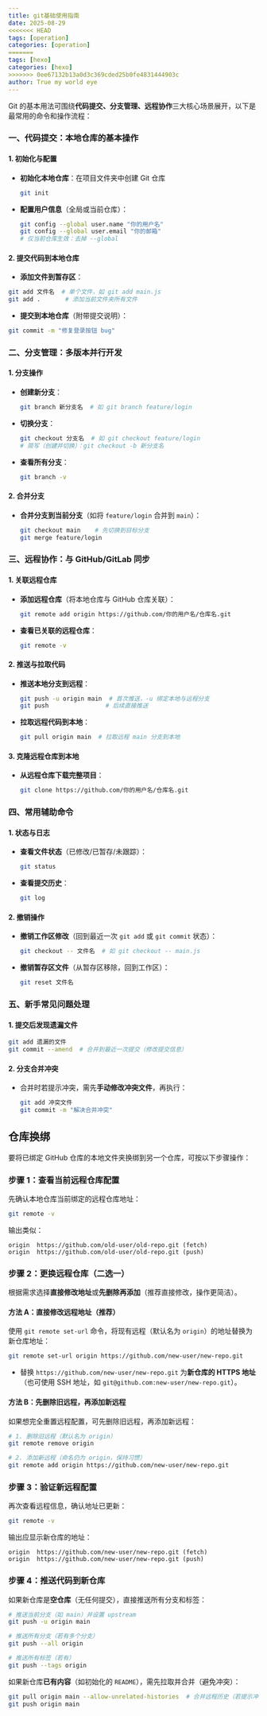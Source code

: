 ```yaml
---
title: git基础使用指南
date: 2025-08-29
<<<<<<< HEAD
tags: [operation] 
categories: [operation]
=======
tags: [hexo] 
categories: [hexo]
>>>>>>> 0ee67132b13a0d3c369cded25b0fe4831444903c
author: True my world eye
---
```


Git 的基本用法可围绕**代码提交、分支管理、远程协作**三大核心场景展开，以下是最常用的命令和操作流程：


  ### 一、代码提交：本地仓库的基本操作  
  #### 1. 初始化与配置  
  - **初始化本地仓库**：在项目文件夹中创建 Git 仓库  
    ```bash
    git init
    ```
  - **配置用户信息**（全局或当前仓库）：  
    ```bash
    git config --global user.name "你的用户名"
    git config --global user.email "你的邮箱"
    # 仅当前仓库生效：去掉 --global
    ```


  #### 2. 提交代码到本地仓库  
- **添加文件到暂存区**：  
```bash
git add 文件名  # 单个文件，如 git add main.js
git add .       # 添加当前文件夹所有文件
```
- **提交到本地仓库**（附带提交说明）：  

```bash
git commit -m "修复登录按钮 bug"
```


  ### 二、分支管理：多版本并行开发  
  #### 1. 分支操作  
  - **创建新分支**：  
    ```bash
    git branch 新分支名  # 如 git branch feature/login
    ```
  - **切换分支**：  
    ```bash
    git checkout 分支名  # 如 git checkout feature/login
    # 简写（创建并切换）：git checkout -b 新分支名
    ```
  - **查看所有分支**：  
    
    ```bash
    git branch -v
    ```


  #### 2. 合并分支  
  - **合并分支到当前分支**（如将 `feature/login` 合并到 `main`）：  
    ```bash
    git checkout main    # 先切换到目标分支
    git merge feature/login
    ```


  ### 三、远程协作：与 GitHub/GitLab 同步  
  #### 1. 关联远程仓库  
  - **添加远程仓库**（将本地仓库与 GitHub 仓库关联）：  
    ```bash
    git remote add origin https://github.com/你的用户名/仓库名.git
    ```
  - **查看已关联的远程仓库**：  
    ```bash
    git remote -v
    ```


  #### 2. 推送与拉取代码  
  - **推送本地分支到远程**：  
    ```bash
    git push -u origin main  # 首次推送，-u 绑定本地与远程分支
    git push                # 后续直接推送
    ```
  - **拉取远程代码到本地**：  
    ```bash
    git pull origin main  # 拉取远程 main 分支到本地
    ```


  #### 3. 克隆远程仓库到本地  
  - **从远程仓库下载完整项目**：  
    ```bash
    git clone https://github.com/你的用户名/仓库名.git
    ```


  ### 四、常用辅助命令  
  #### 1. 状态与日志  
  - **查看文件状态**（已修改/已暂存/未跟踪）：  
    ```bash
    git status
    ```
  - **查看提交历史**：  
    ```bash
    git log
    ```


  #### 2. 撤销操作  
  - **撤销工作区修改**（回到最近一次 `git add` 或 `git commit` 状态）：  
    ```bash
    git checkout -- 文件名  # 如 git checkout -- main.js
    ```
  - **撤销暂存区文件**（从暂存区移除，回到工作区）：  
    ```bash
    git reset 文件名
    ```


  ### 五、新手常见问题处理  
  #### 1. 提交后发现遗漏文件  
  ```bash
  git add 遗漏的文件
  git commit --amend  # 合并到最近一次提交（修改提交信息）
  ```

  #### 2. 分支合并冲突  
  - 合并时若提示冲突，需先**手动修改冲突文件**，再执行：  
    ```bash
    git add 冲突文件
    git commit -m "解决合并冲突"
    ```

## 仓库换绑

要将已绑定 GitHub 仓库的本地文件夹换绑到另一个仓库，可按以下步骤操作：

### 步骤 1：查看当前远程仓库配置

先确认本地仓库当前绑定的远程仓库地址：

```bash
git remote -v
```

输出类似：

```plaintext
origin  https://github.com/old-user/old-repo.git (fetch)
origin  https://github.com/old-user/old-repo.git (push)
```

### 步骤 2：更换远程仓库（二选一）

根据需求选择**直接修改地址**或**先删除再添加**（推荐直接修改，操作更简洁）。

#### 方法 A：直接修改远程地址（推荐）

使用 `git remote set-url` 命令，将现有远程（默认名为 `origin`）的地址替换为新仓库地址：

```bash
git remote set-url origin https://github.com/new-user/new-repo.git
```

- 替换 `https://github.com/new-user/new-repo.git` 为**新仓库的 HTTPS 地址**（也可使用 SSH 地址，如 `git@github.com:new-user/new-repo.git`）。

#### 方法 B：先删除旧远程，再添加新远程

如果想完全重置远程配置，可先删除旧远程，再添加新远程：

```bash
# 1. 删除旧远程（默认名为 origin）
git remote remove origin  

# 2. 添加新远程（命名仍为 origin，保持习惯）
git remote add origin https://github.com/new-user/new-repo.git
```

### 步骤 3：验证新远程配置

再次查看远程信息，确认地址已更新：

```bash
git remote -v
```

输出应显示新仓库的地址：

```plaintext
origin  https://github.com/new-user/new-repo.git (fetch)
origin  https://github.com/new-user/new-repo.git (push)
```

### 步骤 4：推送代码到新仓库

如果新仓库是**空仓库**（无任何提交），直接推送所有分支和标签：

```bash
# 推送当前分支（如 main）并设置 upstream
git push -u origin main  

# 推送所有分支（若有多个分支）
git push --all origin  

# 推送所有标签（若有）
git push --tags origin  
```

如果新仓库**已有内容**（如初始化的 `README`），需先拉取并合并（避免冲突）：

```bash
git pull origin main --allow-unrelated-histories  # 合并远程历史（若提示冲突需手动解决）
git push origin main
```